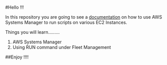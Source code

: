 #Hello !!!

In this repository you are going to see a [documentation](https://github.com/DiogoMic/AWS_System_Manager/blob/main/Project%20Guideline.md) on how to use AWS Systems Manager to run scripts on various EC2 Instances.

Things you will learn.........

1. AWS Systems Manager
2. Using RUN command under Fleet Management


##Enjoy !!!!
